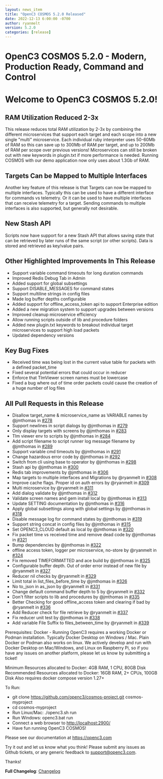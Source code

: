 ```yaml
---
layout: news_item
title: "OpenC3 COSMOS 5.2.0 Released"
date: 2022-12-13 6:00:00 -0700
author: ryanmelt
version: 5.2.0
categories: [release]
---
```


# OpenC3 COSMOS 5.2.0 - Modern, Production Ready, Command and Control

# Welcome to OpenC3 COSMOS 5.2.0!

## RAM Utilization Reduced 2-3x

This release reduces total RAM utilization by 2-3x by combining the different microservices that support each target and each scope into a new single "multi" microservice. Each individual ruby interpreter uses 50-60Mb of RAM so this can save up to 300Mb of RAM per target, and up to 200Mb of RAM per scope over previous versions! Microservices can still be broken out with new keywords in plugin.txt if more performance is needed. Running COSMOS with our demo application now only uses about 1.3Gb of RAM.

## Targets Can be Mapped to Multiple Interfaces

Another key feature of this release is that Targets can now be mapped to multiple interfaces. Typically this can be used to have a different interface for commands vs telemetry. Or it can be used to have multiple interfaces that can receive telemetry for a target. Sending commands to multiple interfaces is also supported, but generally not desirable.

## New Stash API

Scripts now have support for a new Stash API that allows saving state that can be retrieved by later runs of the same script (or other scripts). Data is stored and retrieved as key/value pairs.

## Other Highlighted Improvements In This Release

- Support variable command timeouts for long duration commands
- Improved Redis Debug Tab in Admin
- Added support for global subsettings
- Support DISABLE_MESSAGES for command states
- Support multiline strings in config files
- Made log buffer depths configurable
- Added support for offline_access_token api to support Enterprise edition
- Added a new migration system to support upgrades between versions
- Improved cleanup microservice efficiency
- Allow running scripts outside of lib and procedure folders
- Added new plugin.txt keywords to breakout individual target microservices to support high load packets
- Updated dependency versions

## Key Bug Fixes

- Received time was being lost in the current value table for packets with a defined packet_time
- Fixed several potential errors that could occur in reducer
- Enforce that TlmViewer screen names must be lowercase
- Fixed a bug where out of time order packets could cause the creation of a huge number of log files

## All Pull Requests in this Release

- Disallow target_name & microservice_name as VARIABLE names by @jmthomas in [#278](https://github.com/OpenC3/cosmos/pull/278)
- Support newlines in script dialogs by @jmthomas in [#279](https://github.com/OpenC3/cosmos/pull/279)
- Only display targets with screens by @jmthomas in [#283](https://github.com/OpenC3/cosmos/pull/283)
- Tlm viewer env to scripts by @jmthomas in [#284](https://github.com/OpenC3/cosmos/pull/284)
- Add script filename to script runner log message filename by @jmthomas in [#289](https://github.com/OpenC3/cosmos/pull/289)
- Support variable cmd timeouts by @jmthomas in [#291](https://github.com/OpenC3/cosmos/pull/291)
- Change hazardous error code by @jmthomas in [#292](https://github.com/OpenC3/cosmos/pull/292)
- Switch from cli using base to operator by @jmthomas in [#298](https://github.com/OpenC3/cosmos/pull/298)
- Stash api by @jmthomas in [#300](https://github.com/OpenC3/cosmos/pull/300)
- Redis tab improvements by @jmthomas in [#306](https://github.com/OpenC3/cosmos/pull/306)
- Map targets to multiple interfaces and Migrations by @ryanmelt in [#308](https://github.com/OpenC3/cosmos/pull/308)
- Improve cache flags. Proper id on auth errors by @ryanmelt in [#309](https://github.com/OpenC3/cosmos/pull/309)
- Multi microservice by @ryanmelt in [#311](https://github.com/OpenC3/cosmos/pull/311)
- Add dialog validate by @jmthomas in [#312](https://github.com/OpenC3/cosmos/pull/312)
- Validate screen names and gem install local by @jmthomas in [#313](https://github.com/OpenC3/cosmos/pull/313)
- Update SETTING documentation by @jmthomas in [#316](https://github.com/OpenC3/cosmos/pull/316)
- Apply global subsettings along with global settings by @jmthomas in [#318](https://github.com/OpenC3/cosmos/pull/318)
- Disable message log for command states by @jmthomas in [#319](https://github.com/OpenC3/cosmos/pull/319)
- Support string concat in config files by @jmthomas in [#315](https://github.com/OpenC3/cosmos/pull/315)
- Set OPENC3_CLOUD default as local by @jmthomas in [#320](https://github.com/OpenC3/cosmos/pull/320)
- Fix packet time vs received time and remove dead code by @jmthomas in [#321](https://github.com/OpenC3/cosmos/pull/321)
- Bump dependencies by @jmthomas in [#322](https://github.com/OpenC3/cosmos/pull/322)
- offline access token, logger per microservice, no-store by @ryanmelt in [#324](https://github.com/OpenC3/cosmos/pull/324)
- Fix removed TIMEFORMATTED and ace build by @jmthomas in [#325](https://github.com/OpenC3/cosmos/pull/325)
- Configurable buffer depth. Out of order error instead of new file by @ryanmelt in [#327](https://github.com/OpenC3/cosmos/pull/327)
- Reducer nil checks by @ryanmelt in [#329](https://github.com/OpenC3/cosmos/pull/329)
- Limit total in list_files_before_time by @jmthomas in [#326](https://github.com/OpenC3/cosmos/pull/326)
- No to_json in as_json by @ryanmelt in [#331](https://github.com/OpenC3/cosmos/pull/331)
- Change default command buffer depth to 5 by @ryanmelt in [#332](https://github.com/OpenC3/cosmos/pull/332)
- Don't filter scripts to lib and procedures by @jmthomas in [#335](https://github.com/OpenC3/cosmos/pull/335)
- Better Checking for good offline_access token and clearing if bad by @ryanmelt in [#336](https://github.com/OpenC3/cosmos/pull/336)
- Add Reducer check for file retrieve by @ryanmelt in [#337](https://github.com/OpenC3/cosmos/pull/337)
- Fix reducer unit test by @jmthomas in [#338](https://github.com/OpenC3/cosmos/pull/338)
- Add variable File Suffix to files_between_time by @ryanmelt in [#339](https://github.com/OpenC3/cosmos/pull/339)

Prerequisites:
Docker - Running OpenC3 requires a working Docker or Podman installation. Typically Docker Desktop on Windows / Mac. Plain Docker or Podman also works on linux. We actively develop and run with Docker Desktop on Mac/Windows, and Linux on Raspberry Pi, so if you have any issues on another platform, please let us know by submitting a ticket!

Minimum Resources allocated to Docker: 4GB RAM, 1 CPU, 80GB Disk
Recommended Resources allocated to Docker: 16GB RAM, 2+ CPUs, 100GB Disk
Also requires docker compose version 1.27+

To Run:

- git clone https://github.com/openc3/cosmos-project.git cosmos-myproject
- cd cosmos-myproject
- Run Linux/Mac: ./openc3.sh run
- Run Windows: openc3.bat run
- Connect a web browser to [http://localhost:2900/](http://localhost:2900/)
- Have fun running OpenC3 COSMOS!

Please see our documentation at https://openc3.com

Try it out and let us know what you think! Please submit any issues as Github tickets, or any generic feedback to [support@openc3.com](mailto:support@openc3.com).

Thanks!

**Full Changelog**: [Changelog](https://github.com/OpenC3/openc3/compare/v5.1.1...v5.2.0)
